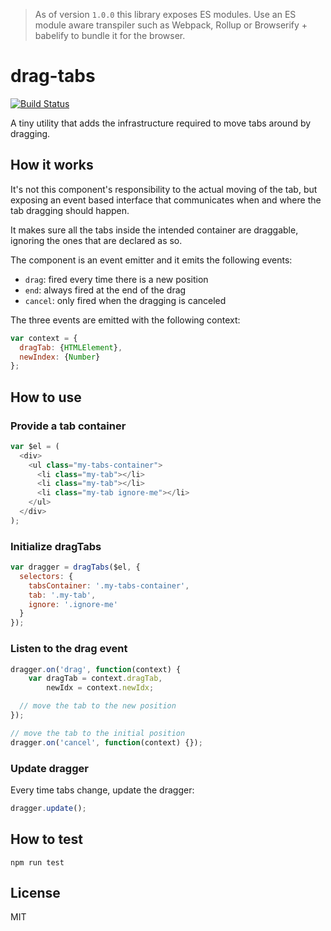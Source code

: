 > As of version `1.0.0` this library exposes ES modules. Use an ES module aware transpiler such as Webpack, Rollup or Browserify + babelify to bundle it for the browser.

# drag-tabs

[![Build Status](https://travis-ci.org/bpmn-io/drag-tabs.svg?branch=master)](https://travis-ci.org/bpmn-io/drag-tabs)

A tiny utility that adds the infrastructure required to move tabs around by dragging.


## How it works

It's not this component's responsibility to the actual moving of the tab, but exposing an event based
interface that communicates when and where the tab dragging should happen.

It makes sure all the tabs inside the intended container are draggable,
ignoring the ones that are declared as so.

The component is an event emitter and it emits the following events:

- `drag`: fired every time there is a new position
- `end`: always fired at the end of the drag
- `cancel`: only fired when the dragging is canceled

The three events are emitted with the following context:

```js
var context = {
  dragTab: {HTMLElement},
  newIndex: {Number}
};
```


## How to use

### Provide a tab container

```javascript
var $el = (
  <div>
    <ul class="my-tabs-container">
      <li class="my-tab"></li>
      <li class="my-tab"></li>
      <li class="my-tab ignore-me"></li>
    </ul>
  </div>
);
```

### Initialize dragTabs

```javascript
var dragger = dragTabs($el, {
  selectors: {
    tabsContainer: '.my-tabs-container',
    tab: '.my-tab',
    ignore: '.ignore-me'
  }
});
```

### Listen to the drag event

```javascript
dragger.on('drag', function(context) {
    var dragTab = context.dragTab,
        newIdx = context.newIdx;

  // move the tab to the new position
});

// move the tab to the initial position
dragger.on('cancel', function(context) {});
```

### Update dragger

Every time tabs change, update the dragger:

```javascript
dragger.update();
```

## How to test

```
npm run test
```

## License

MIT
